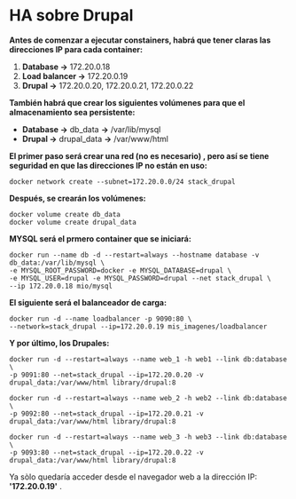 # HA sobre Drupal

**Antes de comenzar a ejecutar constainers, habrá que tener claras las direcciones IP para cada container:**

1. **Database ->** 172.20.0.18
2. **Load balancer ->** 172.20.0.19
3. **Drupal ->** 172.20.0.20, 172.20.0.21, 172.20.0.22

**También habrá que crear los siguientes volúmenes para que el almacenamiento sea persistente:**

- **Database ->** db_data **->** /var/lib/mysql
- **Drupal ->** drupal_data **->** /var/www/html

**El primer paso será crear una red (no es necesario) , pero así se tiene seguridad en que las direcciones IP no están en uso:**

    docker network create --subnet=172.20.0.0/24 stack_drupal

**Después, se crearán los volúmenes:**

    docker volume create db_data
    docker volume create drupal_data

**MYSQL será el prmero container que se iniciará:**

    docker run --name db -d --restart=always --hostname database -v db_data:/var/lib/mysql \
    -e MYSQL_ROOT_PASSWORD=docker -e MYSQL_DATABASE=drupal \
    -e MYSQL_USER=drupal -e MYSQL_PASSWORD=drupal --net stack_drupal \
    --ip 172.20.0.18 mio/mysql


**El siguiente será el balanceador de carga:**

    docker run -d --name loadbalancer -p 9090:80 \
    --network=stack_drupal --ip=172.20.0.19 mis_imagenes/loadbalancer

**Y por último, los Drupales:**

    docker run -d --restart=always --name web_1 -h web1 --link db:database \
    -p 9091:80 --net=stack_drupal --ip=172.20.0.20 -v drupal_data:/var/www/html library/drupal:8

    docker run -d --restart=always --name web_2 -h web2 --link db:database \
    -p 9092:80 --net=stack_drupal --ip=172.20.0.21 -v drupal_data:/var/www/html library/drupal:8

    docker run -d --restart=always --name web_3 -h web3 --link db:database \
    -p 9093:80 --net=stack_drupal --ip=172.20.0.22 -v drupal_data:/var/www/html library/drupal:8

Ya sòlo quedaría acceder desde el navegador web a la dirección IP: **'172.20.0.19'** .
